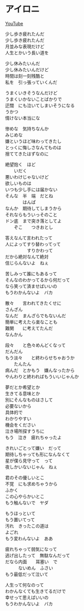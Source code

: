 # アイロニ

[YouTube](https://youtu.be/iZl6TPsaXWc)

少し歩き疲れたんだ  
少し歩き疲れたんだ  
月並みな表現だけど  
人生とかいう長い道を

少し休みたいんだ  
少し休みたいんだけど  
時間は刻一刻残酷と  
私を　引っ張っていくんだ

うまくいきそうなんだけど  
うまくいかないことばかりで  
迂闊　にも泣いてしまいそうになる  
うかつ  
情けない本当にな

惨めな　気持ちなんか  
みじめな  
嫌というほど味わってきたし  
とっくに悔しさなんてものは  
捨ててきたはずなのに

絶望抱く　ほど  
　　いだく  
悪いわけじゃないけど  
欲しいものは  
いつも少し手には届かない  
そんな　半　端　だとね  
　　　　はんぱ  
なんか　期待してしまうから  
それならもういっそのこと  
ドン底　まで突き落としてよ  
　　ぞこ　　つきおとし

答えなんて言われたって  
人によってすり替わってって  
　　　　　すりかわって  
だから絶対なんて絶対  
信じらんないよ　ねぇ

苦しみって誰にもあるって  
そんなのわかってるから何だって  
なら笑って済ませばいいの  
もうわかんないよ　バカ

散々　　言われてきたくせに  
さんざん  
なんだ　まんざらでもないんだ  
簡単に考えたら楽なことも  
難関　　に考えてたんだ  
なんかん

段々　　と色々めんどくなって  
だんだん  
もう淡々　　と終わらせちゃおうか  
　　たんたん  
病んだ　とかもう　嫌んなったから  
やんわりと終わればもういいじゃんか

夢だとか希望とか  
生きてる意味とか  
別にそんなものはさして  
必要ないから  
具体的で  
わかりやすい  
機会をください  
泣き場所探すうちに  
もう　泣き　疲れちゃったよ

きれいごとって嫌い　だって  
期待しちゃっても形になんなくて  
星が僕ら見守って　って  
夜しかいないじゃん　ねぇ

君のその優しいとこ  
不覚　にも求めちゃうから  
ふかく  
この心やらかいとこ  
もう触んないで　ヤダ

もうほっといて  
もう置いてって  
汚れ　きったこの道は  
よごれ  
もう変わんないよ　ああ

疲れちゃって弱気になって  
逃げ出したって　無駄なんだって  
だなら内面　　耳塞い　で  
　　　ないめん　ふさい  
もう最低だって泣いて

人生って何なのって  
わかんなくても生きてるだけで  
幸せって思えばいいの  
もうわかんないよ　バカ
